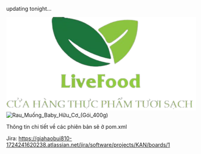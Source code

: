 updating tonight...

![My Image](src\main\resources\static\image\logo\brand.png)
![Rau_Muống_Baby_Hữu_Cơ_(Gói_400g)](https://github.com/user-attachments/assets/dc8f80d8-e5ab-453a-ba1e-624e9a35ae48)


Thông tin chi tiết về các phiên bản sẽ ở pom.xml

Jira: https://giahaobui810-1724241620238.atlassian.net/jira/software/projects/KAN/boards/1
